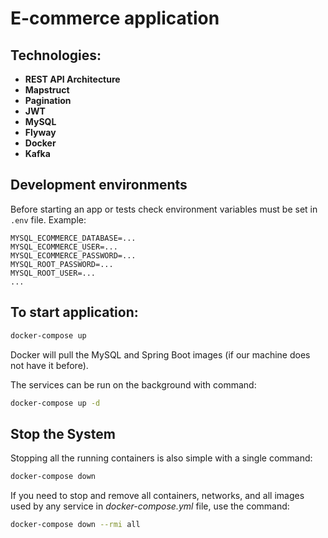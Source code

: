 # E-commerce application

## Technologies:
- <b> REST API Architecture</b>
- <b> Mapstruct</b>
- <b> Pagination</b>
- <b> JWT</b>
- <b> MySQL</b>
- <b> Flyway</b>
- <b> Docker</b>
- <b> Kafka</b>

## Development environments
Before starting an app or tests check environment variables must be set in `.env` file. Example:

    MYSQL_ECOMMERCE_DATABASE=...
    MYSQL_ECOMMERCE_USER=...
    MYSQL_ECOMMERCE_PASSWORD=...
    MYSQL_ROOT_PASSWORD=...
    MYSQL_ROOT_USER=...
    ...

## To start application:
```bash
docker-compose up
```

Docker will pull the MySQL and Spring Boot images (if our machine does not have it before).

The services can be run on the background with command:
```bash
docker-compose up -d
```

## Stop the System
Stopping all the running containers is also simple with a single command:
```bash
docker-compose down
```

If you need to stop and remove all containers, networks, and all images used by any service in <em>docker-compose.yml</em> file, use the command:
```bash
docker-compose down --rmi all
```